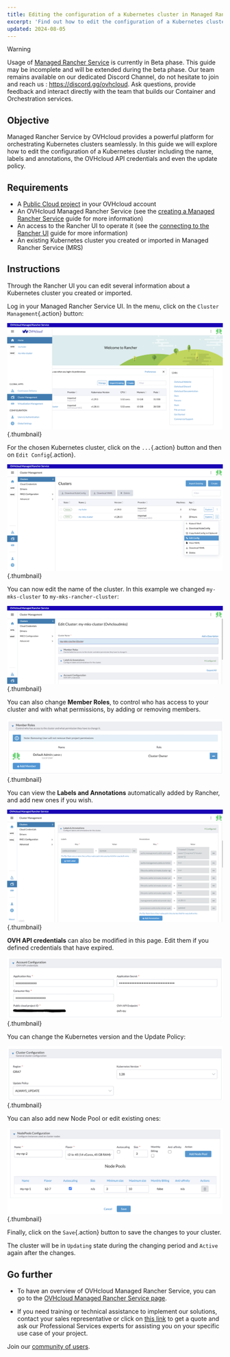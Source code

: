 ```yaml
---
title: Editing the configuration of a Kubernetes cluster in Managed Rancher Service
excerpt: 'Find out how to edit the configuration of a Kubernetes cluster on a Managed Rancher Service'
updated: 2024-08-05
---
```


> [!warning]
>
> Usage of [Managed Rancher Service](https://labs.ovhcloud.com/en/managed-rancher-service/) is currently in Beta phase.
> This guide may be incomplete and will be extended during the beta phase. Our team remains available on our dedicated Discord Channel, do not hesitate to join and reach us : <https://discord.gg/ovhcloud>. Ask questions, provide feedback and interact directly with the team that builds our Container and Orchestration services.
>

## Objective

Managed Rancher Service by OVHcloud provides a powerful platform for orchestrating Kubernetes clusters seamlessly. In this guide we will explore how to edit the configuration of a Kubernetes cluster including the name, labels and annotations, the OVHcloud API credentials and even the update policy.

## Requirements

- A [Public Cloud project](/links/public-cloud/public-cloud) in your OVHcloud account
- An OVHcloud Managed Rancher Service (see the [creating a Managed Rancher Service](/pages/public_cloud/containers_orchestration/managed_rancher_service/create-update-rancher) guide for more information)
- An access to the Rancher UI to operate it (see the [connecting to the Rancher UI](/pages/public_cloud/containers_orchestration/managed_rancher_service/create-update-rancher) guide for more information)
- An existing Kubernetes cluster you created or imported in Managed Rancher Service (MRS)

## Instructions

Through the Rancher UI you can edit several information about a Kubernetes cluster you created or imported.

Log in your Managed Rancher Service UI.
In the menu, click on the `Cluster Management`{.action} button: 

![OVHcloud Managed Rancher Service UI](images/rancher-cluster-management.png){.thumbnail}

For the chosen Kubernetes cluster, click on the `...`{.action} button and then on `Edit Config`{.action}.

![OVHcloud Managed Rancher Service UI](images/rancher-edit-config.png){.thumbnail}

You can now edit the name of the cluster. In this example we changed `my-mks-cluster` to `my-mks-rancher-cluster`:

![OVHcloud Managed Rancher Service UI](images/rancher-cluster-name.png){.thumbnail}

You can also change **Member Roles**, to control who has access to your cluster and with what permissions, by adding or removing members.

![OVHcloud Managed Rancher Service UI](images/rancher-members.png){.thumbnail}

You can view the **Labels and Annotations** automatically added by Rancher, and add new ones if you wish.

![OVHcloud Managed Rancher Service UI](images/rancher-labels-annotations.png){.thumbnail}

**OVH API credentials** can also be modified in this page. Edit them if you defined credentials that have expired.

![OVHcloud Managed Rancher Service UI](images/rancher-api-creds.png){.thumbnail}

You can change the Kubernetes version and the Update Policy:

![OVHcloud Managed Rancher Service UI](images/rancher-update-policy.png){.thumbnail}

You can also add new Node Pool or edit existing ones:

![OVHcloud Managed Rancher Service UI](images/rancher-np.png){.thumbnail}

Finally, click on the `Save`{.action} button to save the changes to your cluster.

The cluster will be in `Updating` state during the changing period and `Active` again after the changes.

## Go further

- To have an overview of OVHcloud Managed Rancher Service, you can go to the [OVHcloud Managed Rancher Service page](https://www.ovhcloud.com/de/public-cloud/managed-rancher-service/).

- If you need training or technical assistance to implement our solutions, contact your sales representative or click on [this link](/links/professional-services) to get a quote and ask our Professional Services experts for assisting you on your specific use case of your project.

Join our [community of users](/links/community).